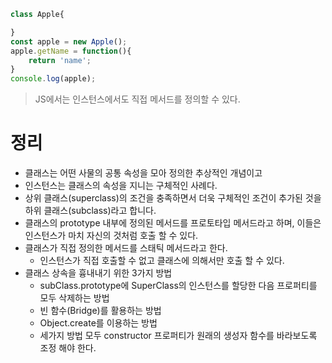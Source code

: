 
```js
class Apple{

}
const apple = new Apple();
apple.getName = function(){
	return 'name';
}
console.log(apple);
```

> JS에서는 인스턴스에서도 직접 메서드를 정의할 수 있다.


# 정리
- 클래스는 어떤 사물의 공통 속성을 모아 정의한 추상적인 개념이고
- 인스턴스는 클래스의 속성을 지니는 구체적인 사례다.
- 상위 클래스(superclass)의 조건을 충족하면서 더욱 구체적인 조건이 추가된 것을 하위 클래스(subclass)라고 합니다.
- 클래스의 prototype 내부에 정의된 메서드를 프로토타입 메서드라고 하며, 이들은 인스턴스가 마치 자신의 것처럼 호출 할 수 있다.
- 클래스가 직접 정의한 메서드를 스태틱 메서드라고 한다.
	- 인스턴스가 직접 호출할 수 없고 클래스에 의해서만 호출 할 수 있다.
- 클래스 상속을 흉내내기 위한 3가지 방법
	- subClass.prototype에 SuperClass의 인스턴스를 할당한 다음 프로퍼티를 모두 삭제하는 방법
	- 빈 함수(Bridge)를 활용하는 방법
	- Object.create를 이용하는 방법
	- 세가지 방법 모두 constructor 프로퍼티가 원래의 생성자 함수를 바라보도록 조정 해야 한다.